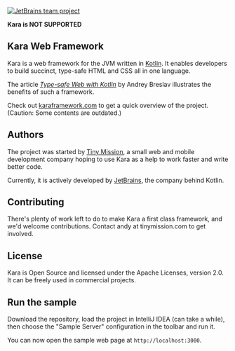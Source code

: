 [![JetBrains team project](http://jb.gg/badges/team.svg)](https://confluence.jetbrains.com/display/ALL/JetBrains+on+GitHub)

**Kara is NOT SUPPORTED**

## Kara Web Framework

Kara is a web framework for the JVM written in [Kotlin](http://kotlinlang.org/). It enables developers to build succinct, type-safe HTML and CSS all in one language.

The article [*Type-safe Web with Kotlin*](http://jaxenter.com/type-safe-web-with-kotlin-106187.html) by Andrey Breslav  illustrates the benefits of such a framework.

Check out [karaframework.com](http://karaframework.com/) to get a quick overview of the project. (Caution: Some contents are outdated.)

## Authors

The project was started by [Tiny Mission](http://tinymission.com), a small web and mobile development company hoping to use Kara as a help to work faster and write better code. 

Currently, it is actively developed by [JetBrains](http://jetbrains.com), the company behind Kotlin.

## Contributing

There's plenty of work left to do to make Kara a first class framework, and we'd welcome contributions. Contact andy at tinymission.com to get involved.

## License

Kara is Open Source and licensed under the Apache Licenses, version 2.0. It can be freely used in commercial projects.

## Run the sample

Download the repository, load the project in IntelliJ IDEA (can take a while), then choose the "Sample Server" configuration in the toolbar and run it.

You can now open the sample web page at `http://localhost:3000`.
